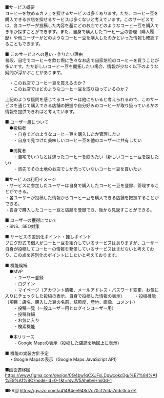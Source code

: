 ■サービス概要  
コーヒーを飲めるカフェを探せるサービスは多くあります。ただ、コーヒー豆を購入できるお店を探せるサービスは多くないと考えています。このサービスでは、各ユーザーが投稿した内容を基にどのお店でどのようなコーヒー豆を購入できるか探すことができます。また、自身で購入したコーヒー豆の管理（購入履歴）や他ユーザーがどのようなコーヒー豆を購入したのかといった情報も確認することもできます。  

■ このサービスへの思い・作りたい理由  
普段、自宅でコーヒーを飲む際に色々なお店で自家焙煎のコーヒーを買うことが多いです。ただ新しいコーヒー豆を開拓したい場合、情報が少なく以下のような疑問が浮かぶことがあります。  

　・このお店でコーヒー豆を買えるのか？  
　・このお店ではどのようなコーヒー豆を取り扱っているのか？  

上記のような疑問を感じてるユーザーは他にもいると考えられるので、このサービスを通じて購入できる店舗の把握や自分好みのコーヒーが取り扱っているかの情報を提供できればと考えています。  

■ ユーザー層について  
　●投稿者  
　　・自身でどのようなコーヒー豆を購入したか管理したい  
　　・自身で見つけた美味しいコーヒー豆を他のユーザーに共有したい  

　●閲覧者  
　　・自宅でいつもとは違ったコーヒーを飲みたい（新しいコーヒー豆を探したい）  
　　・旅先でその土地のお店でしか売っていないコーヒー豆を買いたい  

■サービスの利用イメージ  
・サービスに参加したユーザーは自身で購入したコーヒー豆を登録、管理することができる。  
・各ユーザーが投稿した情報からコーヒー豆を購入できる店舗を把握することができる。  
・自身で購入したコーヒー豆と店舗を登録でき、後から見返すことができる。  

■ ユーザーの獲得について  
・SNS、SEO対策  

■ サービスの差別化ポイント・推しポイント  
ブログ形式で個人がコーヒー豆を紹介しているサービスはありますが、ユーザー自身が投稿してコーヒーの情報を発信しているサービスはまだないと考えており、この点を差別化のポイントにしたいと考えております。  

■ 機能候補  
　●MVP  
　　・ユーザー登録  
　　・ログイン    
　　・マイページ（アカウント情報、メールアドレス・パスワード変更、お気に入りにチェックした投稿の表示、自身で投稿した情報の表示）
　　・投稿機能（項目：店名、購入した豆の名前、焙煎度、産地、画像、コメント）  
　　・投稿一覧（一般ユーザー用とログインユーザー用）  
　　・投稿詳細  
　　・お気に入り  
　　・検索機能  

　●本リリース  
　　・Google Mapsの表示（投稿した店舗を地図上に表示）  

■ 機能の実装方針予定  
　・Google Mapsの表示（Google Maps JavaScript API）  

■画面遷移図
  https://www.figma.com/design/0G4bw1qCXJFsLDpwcokcDg/%E7%84%A1%E9%A1%8C?node-id=0-1&t=rsvJV5AhebvHmiGd-1  

■ER図
  https://gyazo.com/a41484ee948d7c70cf2dda7ddc0cb7e1  